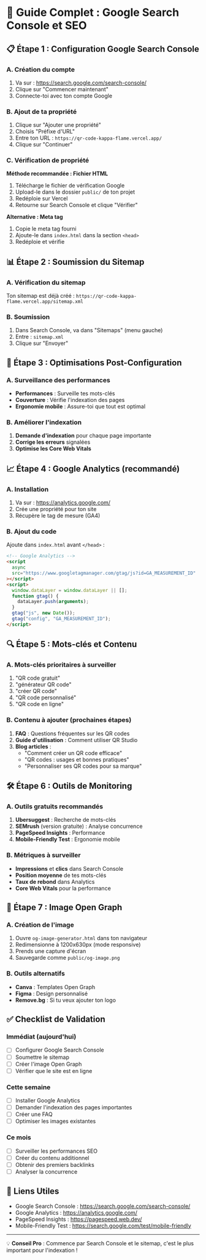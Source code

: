 # 🚀 Guide Complet : Google Search Console et SEO

## 📋 **Étape 1 : Configuration Google Search Console**

### **A. Création du compte**

1. Va sur : https://search.google.com/search-console/
2. Clique sur "Commencer maintenant"
3. Connecte-toi avec ton compte Google

### **B. Ajout de ta propriété**

1. Clique sur "Ajouter une propriété"
2. Choisis "Préfixe d'URL"
3. Entre ton URL : `https://qr-code-kappa-flame.vercel.app/`
4. Clique sur "Continuer"

### **C. Vérification de propriété**

**Méthode recommandée : Fichier HTML**

1. Télécharge le fichier de vérification Google
2. Upload-le dans le dossier `public/` de ton projet
3. Redéploie sur Vercel
4. Retourne sur Search Console et clique "Vérifier"

**Alternative : Meta tag**

1. Copie le meta tag fourni
2. Ajoute-le dans `index.html` dans la section `<head>`
3. Redéploie et vérifie

## 📊 **Étape 2 : Soumission du Sitemap**

### **A. Vérification du sitemap**

Ton sitemap est déjà créé : `https://qr-code-kappa-flame.vercel.app/sitemap.xml`

### **B. Soumission**

1. Dans Search Console, va dans "Sitemaps" (menu gauche)
2. Entre : `sitemap.xml`
3. Clique sur "Envoyer"

## 🎯 **Étape 3 : Optimisations Post-Configuration**

### **A. Surveillance des performances**

- **Performances** : Surveille tes mots-clés
- **Couverture** : Vérifie l'indexation des pages
- **Ergonomie mobile** : Assure-toi que tout est optimal

### **B. Améliorer l'indexation**

1. **Demande d'indexation** pour chaque page importante
2. **Corrige les erreurs** signalées
3. **Optimise les Core Web Vitals**

## 📈 **Étape 4 : Google Analytics (recommandé)**

### **A. Installation**

1. Va sur : https://analytics.google.com/
2. Crée une propriété pour ton site
3. Récupère le tag de mesure (GA4)

### **B. Ajout du code**

Ajoute dans `index.html` avant `</head>` :

```html
<!-- Google Analytics -->
<script
  async
  src="https://www.googletagmanager.com/gtag/js?id=GA_MEASUREMENT_ID"
></script>
<script>
  window.dataLayer = window.dataLayer || [];
  function gtag() {
    dataLayer.push(arguments);
  }
  gtag("js", new Date());
  gtag("config", "GA_MEASUREMENT_ID");
</script>
```

## 🔍 **Étape 5 : Mots-clés et Contenu**

### **A. Mots-clés prioritaires à surveiller**

1. "QR code gratuit"
2. "générateur QR code"
3. "créer QR code"
4. "QR code personnalisé"
5. "QR code en ligne"

### **B. Contenu à ajouter (prochaines étapes)**

1. **FAQ** : Questions fréquentes sur les QR codes
2. **Guide d'utilisation** : Comment utiliser QR Studio
3. **Blog articles** :
   - "Comment créer un QR code efficace"
   - "QR codes : usages et bonnes pratiques"
   - "Personnaliser ses QR codes pour sa marque"

## 🛠 **Étape 6 : Outils de Monitoring**

### **A. Outils gratuits recommandés**

1. **Ubersuggest** : Recherche de mots-clés
2. **SEMrush** (version gratuite) : Analyse concurrence
3. **PageSpeed Insights** : Performance
4. **Mobile-Friendly Test** : Ergonomie mobile

### **B. Métriques à surveiller**

- **Impressions** et **clics** dans Search Console
- **Position moyenne** de tes mots-clés
- **Taux de rebond** dans Analytics
- **Core Web Vitals** pour la performance

## 🎨 **Étape 7 : Image Open Graph**

### **A. Création de l'image**

1. Ouvre `og-image-generator.html` dans ton navigateur
2. Redimensionne à 1200x630px (mode responsive)
3. Prends une capture d'écran
4. Sauvegarde comme `public/og-image.png`

### **B. Outils alternatifs**

- **Canva** : Templates Open Graph
- **Figma** : Design personnalisé
- **Remove.bg** : Si tu veux ajouter ton logo

## ✅ **Checklist de Validation**

### **Immédiat (aujourd'hui)**

- [ ] Configurer Google Search Console
- [ ] Soumettre le sitemap
- [ ] Créer l'image Open Graph
- [ ] Vérifier que le site est en ligne

### **Cette semaine**

- [ ] Installer Google Analytics
- [ ] Demander l'indexation des pages importantes
- [ ] Créer une FAQ
- [ ] Optimiser les images existantes

### **Ce mois**

- [ ] Surveiller les performances SEO
- [ ] Créer du contenu additionnel
- [ ] Obtenir des premiers backlinks
- [ ] Analyser la concurrence

## 🔗 **Liens Utiles**

- Google Search Console : https://search.google.com/search-console/
- Google Analytics : https://analytics.google.com/
- PageSpeed Insights : https://pagespeed.web.dev/
- Mobile-Friendly Test : https://search.google.com/test/mobile-friendly

---

💡 **Conseil Pro** : Commence par Search Console et le sitemap, c'est le plus important pour l'indexation !
